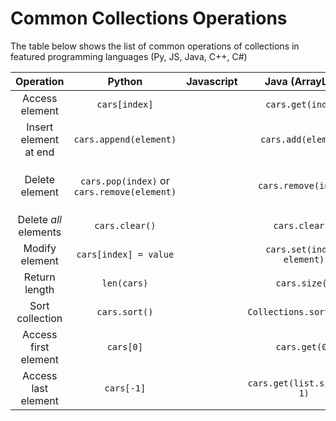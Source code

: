 # Common Collections Operations

The table below shows the list of common operations of collections in featured programming languages (Py, JS, Java, C++, C#)

| Operation | Python | Javascript | Java (ArrayList) | C++ (Vectors) | C# (List) |
| :---: | :---: | :---: | :---: | :---: | :---: |
| Access element | `cars[index]` | | `cars.get(index)` | `vect[index]` | `cars[index]` |
| Insert element at end | `cars.append(element)` | | `cars.add(element)` | `vect.push_back()` | `cars.Add(element)`,<br /> `cars.Insert(index, element)` (by index) |
| Delete element | `cars.pop(index)` or <br />`cars.remove(element)` | | `cars.remove(index)` | `vec.erase(vec.begin() + index);` (by index),<br /> `vect.pop_back()` (last element) | `cars.RemoveAt(index)` |
| Delete *all* elements | `cars.clear()` | | `cars.clear()` | `vect.clear()` | `cars.Clear()` |
| Modify element | `cars[index] = value` | | `cars.set(index, element)` | `vect[index] = value;` | `cars[index] = value;`
| Return length | `len(cars)` | | `cars.size()` | `vect.size()` | `cars.Count` |
| Sort collection | `cars.sort()` | | `Collections.sort(cars)` | `std::sort(vect.begin(), vect.end());` | `cars.Sort()` |
| Access first element | `cars[0]` | | `cars.get(0)` | `vect.begin()` | `cars.First()` |
| Access last element | `cars[-1]` | | `cars.get(list.size() - 1)` | `vect.end()` | `cars.Last()` |

